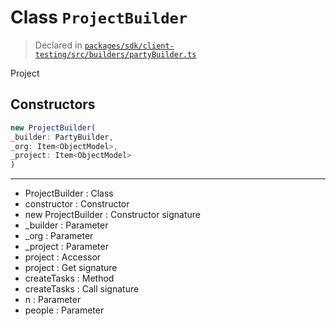# Class `ProjectBuilder`
> Declared in [`packages/sdk/client-testing/src/builders/partyBuilder.ts`](https://github.com/dxos/protocols/blob/main/packages/sdk/client-testing/src/builders/partyBuilder.ts#L44)

Project

## Constructors
```ts
new ProjectBuilder(
_builder: PartyBuilder,
_org: Item<ObjectModel>,
_project: Item<ObjectModel>
)
```

---
- ProjectBuilder : Class
- constructor : Constructor
- new ProjectBuilder : Constructor signature
- _builder : Parameter
- _org : Parameter
- _project : Parameter
- project : Accessor
- project : Get signature
- createTasks : Method
- createTasks : Call signature
- n : Parameter
- people : Parameter
